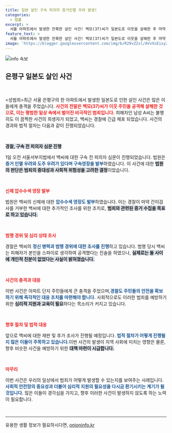 ```yaml
---
title: 일본 살인 구속 피의자 증거인멸 우려 발생!
categories:
  - 법률
excerpt: >
  서울 아파트에서 발생한 잔혹한 살인 사건! 백모(37)씨가 일본도로 이웃을 살해한 후 마약 간이검사 거부로 경찰에 구속됐다. 법원은 증거 인멸과 도주 우려를 이유로 압수수색 영장도 발부하며 사건의 전말을 밝혀낼 예정이다.
feature_text: >
  서울 아파트에서 발생한 잔혹한 살인 사건! 백모(37)씨가 일본도로 이웃을 살해한 후 마약 간이검사 거부로 경찰에 구속됐다. 법원은 증거 인멸과 도주 우려를 이유로 압수수색 영장도 발부하며 사건의 전말을 밝혀낼 예정이다.
image: 'https://blogger.googleusercontent.com/img/b/R29vZ2xl/AVvXsEixyZcFfHzMRdzZMjFBmAUKJYCLCGyLL1o632UiGVXcaFdKo_bkvkuCioo0uUKlGfBVcT3P84aROyZIXSBEx3Aw5nCQ3pTgDom1WDC4m8eifvWiAmWEEVb4x6G_l8C0QH225ldMjyaFvpxGEBGNO37VmDTDMHGhJPq73UglMfDca1-0aw/s1600/blogspot.png'
---
```


<p><img src="https://blogger.googleusercontent.com/img/b/R29vZ2xl/AVvXsEixyZcFfHzMRdzZMjFBmAUKJYCLCGyLL1o632UiGVXcaFdKo_bkvkuCioo0uUKlGfBVcT3P84aROyZIXSBEx3Aw5nCQ3pTgDom1WDC4m8eifvWiAmWEEVb4x6G_l8C0QH225ldMjyaFvpxGEBGNO37VmDTDMHGhJPq73UglMfDca1-0aw/s1600/blogspot.png" alt="info 속보" /></p>

<h2 data-ke-size="size26">은평구 일본도 살인 사건</h2>

<p data-ke-size="size16">&nbsp;</p>

<p>&lt;성범죄&gt;최근 서울 은평구의 한 아파트에서 발생한 일본도로 인한 살인 사건은 많은 이들에게 충격을 주었습니다. <b><span style="color: #ee2323;">사건의 전말은 백모(37)씨가 이웃 주민을 공격해 살해한 것으로, 이는 평범한 일상 속에서 벌어진 비극적인 범죄입니다.</span></b> 피해자인 남성 A씨는 불행히도 이 끔찍한 사건의 희생자가 되었고, 백씨는 경찰에 긴급 체포 되었습니다. 사건의 경과와 법적 절차는 다음과 같이 진행되었습니다.</p></p>

<p data-ke-size="size16">&nbsp;</p>

<p><b><span style="background-color: #21538527;">경찰, 구속 전 피의자 심문 진행</span></b></p>

<p data-ke-size="size16">1일 오전  서울서부지법에서 백씨에 대한 구속 전 피의자 심문이 진행되었습니다. 법원은 <b><span style="color: #1a5490;">증거 인멸 우려와 도주 우려가 있다며 구속영장을 발부</span></b>하였습니다. 이 사건에 대한 <b><span style="background-color: #21538527;">법원의 판단은 범죄의 중대성과 사회적 위험성을 고려한 결정</span></b>이었습니다.</p>

<p data-ke-size="size16">&nbsp;</p>

<p><b><span style="color: #ee2323;">신체 압수수색 영장 발부</span></b></p>

<p data-ke-size="size16">법원은 백씨의 신체에 대한 <b><span style="color: #1a5490;">압수수색 영장도 발부</span></b>하였습니다. 이는 경찰이 마약 간이검사를 거부한 백씨에 대한 추가적인 조사를 위한 조치로, <b><span style="background-color: #21538527;">범죄와 관련된 증거 수집을 목표로 하고 있습니다.</span></b></p>

<p data-ke-size="size16">&nbsp;</p>

<p><b><span style="color: #ee2323;">범행 경위 및 심리 상태 조사</span></b></p>

<p data-ke-size="size16">경찰은 백씨의 <b><span style="color: #1a5490;">정신 병력과 범행 경위에 대한 조사를 진행</span></b>하고 있습니다. 범행 당시 백씨는 피해자가 본인을 스파이로 생각하여 공격했다는 진술을 하였으나, <b><span style="background-color: #21538527;">실제로는 둘 사이에 개인적 친분이 없었다는 사실이 밝혀졌습니다.</span></b></p>

<p data-ke-size="size16">&nbsp;</p>

<p><b><span style="color: #ee2323;">사건의 충격과 대응</span></b></p>

<p data-ke-size="size16">이번 사건은 아파트 단지 주민들에게 큰 충격을 주었으며,<b><span style="color: #1a5490;">경찰도 주민들의 안전을 확보하기 위해 즉각적인 대응 조치를 마련해야 합니다.</span></b> 사회적으로도 이러한 범죄를 예방하기 위한 <b><span style="background-color: #21538527;">심리적 지원과 교육이 필요</span></b>하다는 목소리가 커지고 있습니다.</p>

<p data-ke-size="size16">&nbsp;</p>

<p><b><span style="color: #ee2323;">향후 절차 및 법적 대응</span></b></p>

<p data-ke-size="size16">앞으로 백씨에 대한 재판 및 추가 조사가 진행될 예정입니다. <b><span style="color: #1a5490;">법적 절차가 어떻게 진행될지 많은 이들이 주목하고 있습니다.</span></b>이번 사건의 발생이 지역 사회에 미치는 영향은 물론, 향후 비슷한 사건을 예방하기 위한 <b><span style="background-color: #21538527;">대책 마련이 시급합니다.</span></b></p>

<p data-ke-size="size16">&nbsp;</p>

<p><b><span style="color: #ee2323;">마무리</span></b></p>

<p data-ke-size="size16">이번 사건은 우리의 일상에서 범죄가 어떻게 발생할 수 있는지를 보여주는 사례입니다. <b><span style="color: #1a5490;">사회적 안전망의 중요성과 더불어 심리적 지원의 필요성을 다시금 환기시키는 계기가 될 것입니다.</span></b> 많은 이들이 경각심을 가지고, 향후 이러한 사건이 발생하지 않도록 하는 노력이 필요합니다.</p>

<p data-ke-size="size16">&nbsp;</p>

<hr/>
유용한 생활 정보가 필요하시다면, <a href="https://onioninfo.kr" rel="dofollow">onioninfo.kr</a>



